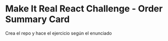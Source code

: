 # Make It Real  React Challenge - Order Summary Card
Crea el repo y hace el ejercicio según el enunciado